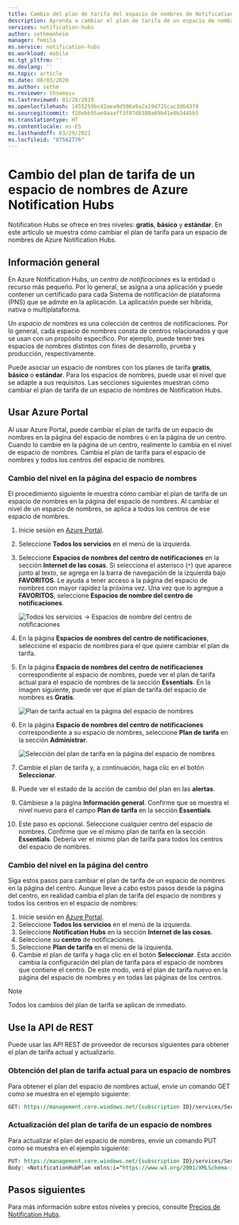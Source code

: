 ```yaml
---
title: Cambio del plan de tarifa del espacio de nombres de Notification Hubs | Microsoft Docs
description: Aprenda a cambiar el plan de tarifa de un espacio de nombres de Azure Notification Hubs.
services: notification-hubs
author: sethmanheim
manager: femila
ms.service: notification-hubs
ms.workload: mobile
ms.tgt_pltfrm: ''
ms.devlang: ''
ms.topic: article
ms.date: 08/03/2020
ms.author: sethm
ms.reviewer: thsomasu
ms.lastreviewed: 01/28/2019
ms.openlocfilehash: 1455259bc42aea9d506a9a2a19d725cac3d643f8
ms.sourcegitcommit: f28ebb95ae9aaaff3f87d8388a09b41e0b3445b5
ms.translationtype: HT
ms.contentlocale: es-ES
ms.lasthandoff: 03/29/2021
ms.locfileid: "87562776"
---
```

# <a name="change-pricing-tier-of-an-azure-notification-hubs-namespace"></a>Cambio del plan de tarifa de un espacio de nombres de Azure Notification Hubs

Notification Hubs se ofrece en tres niveles: **gratis**, **básico** y **estándar**. En este artículo se muestra cómo cambiar el plan de tarifa para un espacio de nombres de Azure Notification Hubs.

## <a name="overview"></a>Información general

En Azure Notification Hubs, un *centro de notificaciones* es la entidad o recurso más pequeño. Por lo general, se asigna a una aplicación y puede contener un certificado para cada Sistema de notificación de plataforma (PNS) que se admite en la aplicación. La aplicación puede ser híbrida, nativa o multiplataforma.

Un *espacio de nombres* es una colección de centros de notificaciones. Por lo general, cada espacio de nombres consta de centros relacionados y que se usan con un propósito específico. Por ejemplo, puede tener tres espacios de nombres distintos con fines de desarrollo, prueba y producción, respectivamente.

Puede asociar un espacio de nombres con los planes de tarifa **gratis**, **básico** o **estándar**. Para los espacios de nombres, puede usar el nivel que se adapte a sus requisitos. Las secciones siguientes muestran cómo cambiar el plan de tarifa de un espacio de nombres de Notification Hubs.

## <a name="use-azure-portal"></a>Usar Azure Portal

Al usar Azure Portal, puede cambiar el plan de tarifa de un espacio de nombres en la página del espacio de nombres o en la página de un centro. Cuando lo cambie en la página de un centro, realmente lo cambia en el nivel de espacio de nombres. Cambia el plan de tarifa para el espacio de nombres y todos los centros del espacio de nombres.

### <a name="change-tier-on-the-namespace-page"></a>Cambio del nivel en la página del espacio de nombres

El procedimiento siguiente le muestra cómo cambiar el plan de tarifa de un espacio de nombres en la página del espacio de nombres. Al cambiar el nivel de un espacio de nombres, se aplica a todos los centros de ese espacio de nombres.

1. Inicie sesión en [Azure Portal](https://portal.azure.com).
2. Seleccione **Todos los servicios** en el menú de la izquierda.
3. Seleccione **Espacios de nombres del centro de notificaciones** en la sección **Internet de las cosas**. Si selecciona el asterisco (`*`) que aparece junto al texto, se agrega en la barra de navegación de la izquierda bajo **FAVORITOS**. Le ayuda a tener acceso a la página del espacio de nombres con mayor rapidez la próxima vez. Una vez que lo agregue a **FAVORITOS**, seleccione **Espacios de nombre del centro de notificaciones**.

    ![Todos los servicios -> Espacios de nombre del centro de notificaciones](./media/change-pricing-tier/all-services-nhub.png)

4. En la página **Espacios de nombres del centro de notificaciones**, seleccione el espacio de nombres para el que quiere cambiar el plan de tarifa.
5. En la página **Espacio de nombres del centro de notificaciones** correspondiente al espacio de nombres, puede ver el plan de tarifa actual para el espacio de nombres de la sección **Essentials**. En la imagen siguiente, puede ver que el plan de tarifa del espacio de nombres es **Gratis**.

    ![Plan de tarifa actual en la página del espacio de nombres](./media/change-pricing-tier/pricing-tier-before.png)

6. En la página **Espacio de nombres del centro de notificaciones** correspondiente a su espacio de nombres, seleccione **Plan de tarifa** en la sección **Administrar**.

    ![Selección del plan de tarifa en la página del espacio de nombres](./media/change-pricing-tier/namespace-select-pricing-menu.png)

7. Cambie el plan de tarifa y, a continuación, haga clic en el botón **Seleccionar**.
8. Puede ver el estado de la acción de cambio del plan en las **alertas**.
9. Cámbiese a la página **Información general**. Confirme que se muestra el nivel nuevo para el campo **Plan de tarifa** en la sección **Essentials**.
10. Este paso es opcional. Seleccione cualquier centro del espacio de nombres. Confirme que ve el mismo plan de tarifa en la sección **Essentials**. Debería ver el mismo plan de tarifa para todos los centros del espacio de nombres.

### <a name="change-tier-on-the-hub-page"></a>Cambio del nivel en la página del centro

Siga estos pasos para cambiar el plan de tarifa de un espacio de nombres en la página del centro. Aunque lleve a cabo estos pasos desde la página del centro, en realidad cambia el plan de tarifa del espacio de nombres y todos los centros en el espacio de nombres:

1. Inicie sesión en [Azure Portal](https://portal.azure.com).
2. Seleccione **Todos los servicios** en el menú de la izquierda.
3. Seleccione **Notification Hubs** en la sección **Internet de las cosas**.
4. Seleccione su **centro** de notificaciones.
5. Seleccione **Plan de tarifa** en el menú de la izquierda.
6. Cambie el plan de tarifa y haga clic en el botón **Seleccionar**. Esta acción cambia la configuración del plan de tarifa para el espacio de nombres que contiene el centro. De este modo, verá el plan de tarifa nuevo en la página del espacio de nombres y en todas las páginas de los centros.

> [!NOTE]
> Todos los cambios del plan de tarifa se aplican de inmediato.

## <a name="use-rest-api"></a>Use la API de REST

Puede usar las API REST de proveedor de recursos siguientes para obtener el plan de tarifa actual y actualizarlo.

### <a name="get-current-pricing-tier-for-a-namespace"></a>Obtención del plan de tarifa actual para un espacio de nombres

Para obtener el plan del espacio de nombres actual, envíe un comando GET como se muestra en el ejemplo siguiente:

```REST
GET: https://management.core.windows.net/{subscription ID}/services/ServiceBus/Namespaces/{namespace name}/notificationhubplan
```

### <a name="update-pricing-tier-for-a-namespace"></a>Actualización del plan de tarifa de un espacio de nombres

Para actualizar el plan del espacio de nombres, envíe un comando PUT como se muestra en el ejemplo siguiente:

```REST
PUT: https://management.core.windows.net/{subscription ID}/services/ServiceBus/Namespaces/{namespace name}/notificationhubplan
Body: <NotificationHubPlan xmlns:i="https://www.w3.org/2001/XMLSchema-instance" xmlns="http://schemas.microsoft.com/netservices/2010/10/servicebus/connect"><SKU>Standard</SKU></NotificationHubPlan>
```

## <a name="next-steps"></a>Pasos siguientes

Para más información sobre estos niveles y precios, consulte [Precios de Notification Hubs](https://azure.microsoft.com/pricing/details/notification-hubs/).

